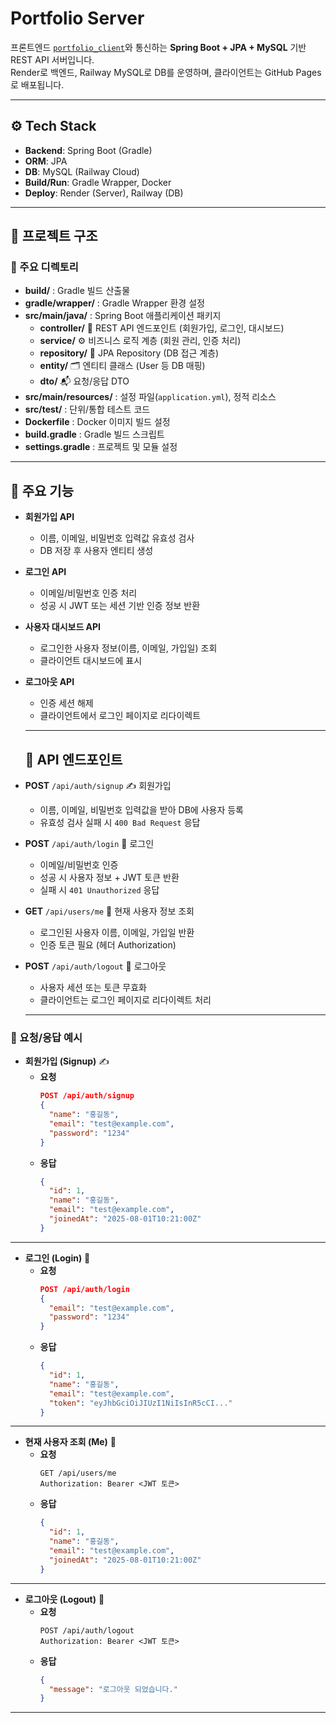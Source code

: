 # Portfolio Server

프론트엔드 [`portfolio_client`](https://github.com/ChangMin59/portfolio_client)와 통신하는 **Spring Boot + JPA + MySQL** 기반 REST API 서버입니다.  
Render로 백엔드, Railway MySQL로 DB를 운영하며, 클라이언트는 GitHub Pages로 배포됩니다.

---

## ⚙️ Tech Stack
- **Backend**: Spring Boot (Gradle)
- **ORM**: JPA
- **DB**: MySQL (Railway Cloud)
- **Build/Run**: Gradle Wrapper, Docker
- **Deploy**: Render (Server), Railway (DB)

---

## 📂 프로젝트 구조

### 🔑 주요 디렉토리

- **build/** : Gradle 빌드 산출물  
- **gradle/wrapper/** : Gradle Wrapper 환경 설정  
- **src/main/java/** : Spring Boot 애플리케이션 패키지  
  - **controller/** 🎯 REST API 엔드포인트 (회원가입, 로그인, 대시보드)  
  - **service/** ⚙️ 비즈니스 로직 계층 (회원 관리, 인증 처리)  
  - **repository/** 💾 JPA Repository (DB 접근 계층)  
  - **entity/** 🗂 엔티티 클래스 (User 등 DB 매핑)  
  - **dto/** 📬 요청/응답 DTO  
- **src/main/resources/** : 설정 파일(`application.yml`), 정적 리소스  
- **src/test/** : 단위/통합 테스트 코드  
- **Dockerfile** : Docker 이미지 빌드 설정  
- **build.gradle** : Gradle 빌드 스크립트  
- **settings.gradle** : 프로젝트 및 모듈 설정  

---

## 📌 주요 기능

- **회원가입 API**
  - 이름, 이메일, 비밀번호 입력값 유효성 검사
  - DB 저장 후 사용자 엔티티 생성

- **로그인 API**
  - 이메일/비밀번호 인증 처리
  - 성공 시 JWT 또는 세션 기반 인증 정보 반환

- **사용자 대시보드 API**
  - 로그인한 사용자 정보(이름, 이메일, 가입일) 조회
  - 클라이언트 대시보드에 표시

- **로그아웃 API**
  - 인증 세션 해제
  - 클라이언트에서 로그인 페이지로 리다이렉트

  ---
 
  ## 📡 API 엔드포인트

- **POST** `/api/auth/signup` ✍️ 회원가입  
  - 이름, 이메일, 비밀번호 입력값을 받아 DB에 사용자 등록  
  - 유효성 검사 실패 시 `400 Bad Request` 응답  

- **POST** `/api/auth/login` 🔑 로그인  
  - 이메일/비밀번호 인증  
  - 성공 시 사용자 정보 + JWT 토큰 반환  
  - 실패 시 `401 Unauthorized` 응답  

- **GET** `/api/users/me` 👤 현재 사용자 정보 조회  
  - 로그인된 사용자 이름, 이메일, 가입일 반환  
  - 인증 토큰 필요 (헤더 Authorization)  

- **POST** `/api/auth/logout` 🚪 로그아웃  
  - 사용자 세션 또는 토큰 무효화  
  - 클라이언트는 로그인 페이지로 리다이렉트 처리

  ---
 
### 📨 요청/응답 예시

- **회원가입 (Signup)** ✍️  
  - **요청**
    ```json
    POST /api/auth/signup
    {
      "name": "홍길동",
      "email": "test@example.com",
      "password": "1234"
    }
    ```
  - **응답**
    ```json
    {
      "id": 1,
      "name": "홍길동",
      "email": "test@example.com",
      "joinedAt": "2025-08-01T10:21:00Z"
    }
    ```

---

- **로그인 (Login)** 🔑  
  - **요청**
    ```json
    POST /api/auth/login
    {
      "email": "test@example.com",
      "password": "1234"
    }
    ```
  - **응답**
    ```json
    {
      "id": 1,
      "name": "홍길동",
      "email": "test@example.com",
      "token": "eyJhbGciOiJIUzI1NiIsInR5cCI..."
    }
    ```

---

- **현재 사용자 조회 (Me)** 👤  
  - **요청**
    ```
    GET /api/users/me
    Authorization: Bearer <JWT 토큰>
    ```
  - **응답**
    ```json
    {
      "id": 1,
      "name": "홍길동",
      "email": "test@example.com",
      "joinedAt": "2025-08-01T10:21:00Z"
    }
    ```

---

- **로그아웃 (Logout)** 🚪  
  - **요청**
    ```
    POST /api/auth/logout
    Authorization: Bearer <JWT 토큰>
    ```
  - **응답**
    ```json
    {
      "message": "로그아웃 되었습니다."
    }
    ```
    
---
